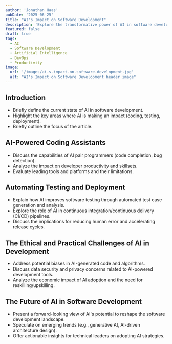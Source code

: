 ```yaml
---
author: 'Jonathan Haas'
pubDate: '2025-06-25'
title: "AI's Impact on Software Development"
description: 'Explore the transformative power of AI in software development.  Discover how AI is revolutionizing coding, testing, and deployment, boosting efficiency and productivity. Learn about the challenges and opportunities ahead for tech leaders.'
featured: false
draft: true
tags:
  - AI
  - Software Development
  - Artificial Intelligence
  - DevOps
  - Productivity
image:
  url: '/images/ai-s-impact-on-software-development.jpg'
  alt: "AI's Impact on Software Development header image"
---
```


## Introduction

- Briefly define the current state of AI in software development.
- Highlight the key areas where AI is making an impact (coding, testing, deployment).
- Briefly outline the focus of the article.

## AI-Powered Coding Assistants

- Discuss the capabilities of AI pair programmers (code completion, bug detection).
- Analyze the impact on developer productivity and skillsets.
- Evaluate leading tools and platforms and their limitations.

## Automating Testing and Deployment

- Explain how AI improves software testing through automated test case generation and analysis.
- Explore the role of AI in continuous integration/continuous delivery (CI/CD) pipelines.
- Discuss the implications for reducing human error and accelerating release cycles.

## The Ethical and Practical Challenges of AI in Development

- Address potential biases in AI-generated code and algorithms.
- Discuss data security and privacy concerns related to AI-powered development tools.
- Analyze the economic impact of AI adoption and the need for reskilling/upskilling.

## The Future of AI in Software Development

- Present a forward-looking view of AI's potential to reshape the software development landscape.
- Speculate on emerging trends (e.g., generative AI, AI-driven architecture design).
- Offer actionable insights for technical leaders on adopting AI strategies.
